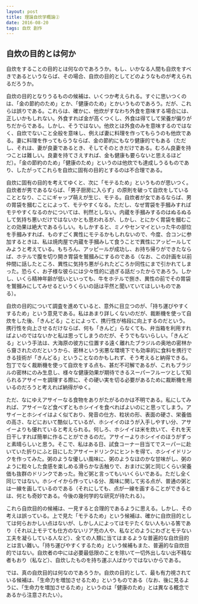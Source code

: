 ```yaml
---
layout: post
title: 理論自炊学概論②
date: 2016-08-20
tags: 自炊 創作
---
```





## 自炊の目的とは何か

自炊をすることの目的とは何なのであろうか。もし、いかなる人間も自炊をすべきであるというならば、その場合、自炊の目的としてどのようなものが考えられるだろうか。

自炊の目的となりうるものの候補は、いくつか考えられる。すぐに思いつくのは、「金の節約のため」とか、「健康のため」とかいうものであろう。だが、これらは誤りである。これらは、確かに、他炊がすなわち外食を意味する場合には、正しいかもしれない。外食すれば金が高くつくし、外食は得てして栄養が偏りがちだからである。しかし、そうではない。他炊とは外食のみを意味するのではなく、自炊でないこと全般を意味し、例えば妻に料理を作ってもらうのも他炊である。妻に料理を作ってもらうならば、金の節約にもなり健康的でもある（ただし、それは、妻が良妻であるとき、そしてそのときだけである。むろん良妻を持つことは難しい。良妻を持てさえすれば、金も健康も要らないと思えるほどだ）。「金の節約のため」「健康のため」というのは他炊でも達成しうるものであり、したがってこれらを自炊に固有の目的とするのは不合理である。

自炊に固有の目的を考えてゆくと、次に「モテるため」というものが思いつく。自炊者が男であるならば、「男子厨房に入らず」の原則を破って自炊をしていることとなり、ここにギャップ萌えが生じ、モテる。自炊者が女であるならば、男の胃袋を摑むことによって、モテやすくなる。ただし、なぜ胃袋を手摑みすればモテやすくなるのかについては、判然としない。内蔵を手摑みするのはぬるぬるして気持ち悪いだけではないかとも思われるが、しかし、とにかく胃袋を摑むことの効果は絶大であるらしい。もしかすると、ミノやセンマイといった牛の部位を手摑みすれば、ものすごく異性にモテるかもしれないので、今度、合コンに参加するときは、私は焼肉屋で内蔵を手摑みして食うことで異性にアッピールしてみようと考えている。もちろん、アッピールが成功し、お持ち帰りができたならば、ホテルで腹を切り開き胃袋を鷲摑みにするのである（なお、この計画を以前仲間に話したところ、異性に気持ち悪がられたどころか同性にまで引かれてしまった。恐らく、お子様な彼らには少々性的に過ぎる話だったからであろう。しかし、いくら精神年齢が低いといっても、牛をホテルで捌き、異性の前でその胃袋を鷲摑みにしてみせるというくらいの話は平然と聞いていてほしいものである）。

自炊の目的について調査を進めていると、意外に目立つのが、「持ち運びやすくするため」という意見である。私はあまり詳しくないのだが、裁断機を使って自炊をした後、「きんどる」ことによって、携行性が格段に向上するのだという。携行性を向上させるだけならば、何も「きんど」らなくても、弁当箱を利用すればよいのではないかと私は思ってしまうのだが、そうでもないらしい。「きんどる」という手法は、大海原の彼方に位置する遠く離れたブラジルの奥地の密林から齎されたのだというから、密林という劣悪な環境下でも効率的に食料を携行できる技術が「きんどる」ということなのかもしれず、そう考えると納得できる。包丁でなく裁断機を使って自炊をする点も、甚だ不可解であるが、これもブラジルの密林にのみ生息し、様々な健康効果が期待できるスーパーフルーツとして知られるアサイーを調理する際に、その硬い実を切る必要があるために裁断機を用いるのだろうと考えれば納得がゆく。

ただ、なにゆえアサイーなる食物をありがたがるのかは不明である。私にしてみれば、アサイーなど食べずともホシイイを食べればよいのにと思ってしまう。アサイーとホシイイはよく似ており、発音の仕方、粒状の形、表面の硬さ、栄養価の高さ、などにおいて酷似しているが、ホシイイのほうが入手しやすい分、アサイーよりも優れていると考えられる。何しろ、ホシイイは米を炊いて、それを天日干しすれば簡単に作ることができるのだ。アサイーよりホシイイのほうがずっと素晴らしいと思う。そこで、私はある日、試食コーナー目当てでスーパーに赴いていた折りにふと目にしたアサイードリンクにヒントを得て、ホシイイドリンクを作ってみた。粥のような優しい風味に、粥のようなほのかな甘味がし、粥のように粒々した食感を楽しめる滑らかな舌触りで、おまけに粥と同じくらい栄養価も抜群のドリンクであった。殆ど粥と言ってもいいくらいである。ただし全く同じではない。ホシイイから作っている分、風味に関して劣る点が、普通の粥とは一線を画しているのである（それにしても、点が一線を画することができるとは、何とも奇妙である。今後の幾何学的な研究が待たれる）。

これら自炊目的の候補は、一見すると合理的であるように思える。しかし、その考えは誤っている。上で見た「モテるため」という候補は、確かに自炊目的としては何らおかしい点はないが、しかし人によってはモテたくない人もいる筈であり（それ以上モテても仕方のないリア充の人や、私などのようにわざとモテない工夫を凝らしている人など）、全ての人類に当てはまるような普遍的な自炊目的とは言い難い。「持ち運びやすくするため」という候補もまた、普遍的な自炊目的ではない。自炊者の中には必要最低限のことを除いて一切外出しない出不精な者もおり（私など）、自炊したものを持ち運ぶ人ばかりではないからである。

では、真の自炊目的は何なのであろうか。自炊の目的として、最も有力視されている候補は、「生命力を増加させるため」というものである（なお、後に見るように、「生命力を増加させるため」というのは「健康のため」とは異なる概念であるから注意されたい）。
